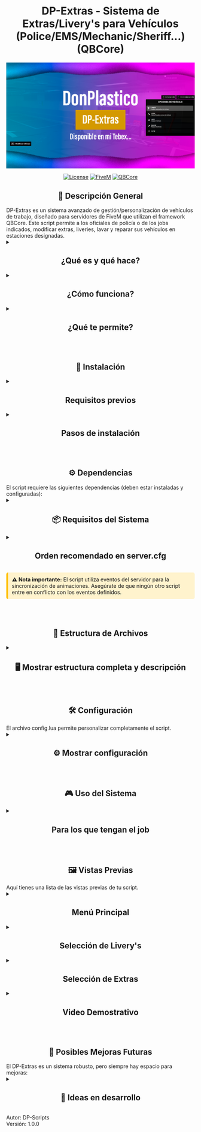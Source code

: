 <p align="center">
<h1 align="center">DP-Extras - Sistema de Extras/Livery's para Vehículos (Police/EMS/Mechanic/Sheriff...) (QBCore)</h1>

<img width="960" height="auto" align="center" alt="DP-Animations Logo" src="Images (Can Remove it if u want)/Miniaturas YT.png" />

</p>

<div align="center">

[![License](https://img.shields.io/badge/License-MIT-blue.svg)](https://opensource.org/licenses/MIT)
[![FiveM](https://img.shields.io/badge/FiveM-Script-important)](https://fivem.net/)
[![QBCore](https://img.shields.io/badge/QBCore-Framework-success)](<[https://qbcore-framework.github.io/qb-docs/](https://github.com/qbcore-framework)>)

</div>

<h2 align="center"> 📝 Descripción General</h2>
DP-Extras es un sistema avanzado de gestión/personalización de vehículos de trabajo, diseñado para servidores de FiveM que utilizan el framework QBCore. Este script permite a los oficiales de policía o de los jobs indicados, modificar extras, liveries, lavar y reparar sus vehículos en estaciones designadas.

<details>
<summary><h2 align="center">¿Qué es y qué hace?</h2></summary>
- Permite activar/desactivar extras de vehículos policiales.<br>
- Sistema para cambiar liveries y diseños de vehículos.<br>
- Opciones para lavar y reparar vehículos con progress bars.<br>
- Interfaz de menú intuitiva con QB-Menu.<br>
- Soporte para ambos sistemas de texto: DP-TextUI y qb-core.<br>

</details>
<details>
<summary><h2 align="center">¿Cómo funciona?</h2></summary>
- Los jugadores deben estar en un vehículo y tener el job "police" o el indicado/s en el config.lua.<br>
- Se accede al sistema mediante un marcador en la comisaría. (Ubicaciónes editables...)<br>
- Interfaz de menú con opciones para extras, liveries, lavado y reparación.<br>
- Progress bars visuales para todas las acciones.<br>
- Sincronización completa de cambios entre jugadores.<br>

</details>
<details>
<summary><h2 align="center">¿Qué te permite?</h2></summary>
✅ Gestión completa de extras de vehículos (activar/desactivar).<br>
✅ Cambio de liveries y diseños de vehículos.<br>
✅ Lavado y reparación de vehículos con animaciones.<br>
✅ Interfaz de menú moderna con QB-Menu.<br>
✅ Soporte configurable para DP-TextUI o qb-core text.<br>
✅ Tiempos configurables para todas las acciones.<br>
✅ Restricción por jobs/gangs/civil.<br>
✅ Marcador visuales.<br>

</details>
<br><br>
<h2 align="center"> 🚀 Instalación</h2>

<details>
<summary><h2 align="center">Requisitos previos</h2></summary>
- Servidor FiveM con QBCore instalado.<br>
- QB-Menu para la interfaz de menús.<br>
- Opcional: DP-TextUI para texto personalizado.<br>

</details>
<details>
<summary><h2 align="center">Pasos de instalación</h2></summary>
1. **Descargar el script** desde el repositorio oficial.<br>
2. **Colocar la carpeta** en tu servidor con el nombre exacto `DP-Extras`.<br>
   - ⚠️ El nombre debe ser exactamente este para evitar problemas.<br>
3. **Configurar** el archivo config.lua según tus necesidades.<br>

</details>
<br><br>
<h2 align="center"> ⚙️ Dependencias</h2>
El script requiere las siguientes dependencias (deben estar instaladas y configuradas):
<details>
<summary><h2 align="center"> 📦 Requisitos del Sistema</h2></summary>

| Recurso                                                                          | Descripción                   | Enlace                                                    |
| -------------------------------------------------------------------------------- | ----------------------------- | --------------------------------------------------------- |
| <img src="https://placehold.co/20x20/555555/FFFFFF?text=Q" alt="QB"> qb-core     | Framework principal           | [🔗 GitHub](https://github.com/qbcore-framework/qb-core)  |
| <img src="https://placehold.co/20x20/555555/FFFFFF?text=M" alt="Menu"> qb-menu   | Sistema de menús              | [🔗 GitHub](https://github.com/qbcore-framework/qb-menu)  |
| <img src="https://placehold.co/20x20/555555/FFFFFF?text=D" alt="DP"> DP-TextUI   | Texto personalizado (opcional)| [🔗 GitHub]()  |

<div style="margin-top: 15px; background-color: #f8f9fa; padding: 10px; border-radius: 5px; border-left: 4px solid #6c757d;">
<strong> 💡 Nota:</strong> DP-TextUI es opcional. Puedes usar el sistema de texto de qb-core cambiando Config.UseDPTextUI = false
</div>

</details>
<details>
<summary><h2 align="center">Orden recomendado en server.cfg</h2></summary>
```cfg.<br>
   ensure qb-core
   ensure qb-menu
   ensure DP-TextUI # Opcional
   ensure DP-Extras
  
</details>
<div class="alert alert-warning" style="background-color: #fff3cd; border-left: 5px solid #ffc107; padding: 10px; margin: 15px 0; border-radius: 5px;">
 <strong> ⚠️ Nota importante:</strong>
   El script utiliza eventos del servidor para la sincronización de animaciones. Asegúrate de que ningún otro script entre en conflicto con los eventos definidos.
</div>

</details>
<br><br>
<h2 align="center"> 📂 Estructura de Archivos</h2>

<details>
<summary><h2 align="center"> 🖥️ Mostrar estructura completa y descripción</h2></summary>

DP-Extras/<br>
├── 🔵 fxmanifest.lua<br>
├── 🔵 config.lua<br>
├── 🔵 client.lua<br>
└── 📖 README.md<br>

</div>

| Archivo                    | Función Principal                   | Dependencias      |
| -------------------------- | ----------------------------------- | ----------------- |
| **fxmanifest.lua**         | Configuración principal del recurso | qb-core, qb-menu, DP-TextUI |
| **config.lua**             | Configuración completa del script   | - |
| **client.lua**             | Lógica principal del cliente        | qb-core, qb-menu, DP-TextUI (Opcional) |

> ** 💡 Datos Técnicos:** Sistema optimizado con consumo mínimo de recursos (0.00-0.01ms) y máxima compatibilidad con QBCore.

</details>
<br><br>
<h2 align="center">🛠️ Configuración</h2>
El archivo config.lua permite personalizar completamente el script.

<details>
<summary><h2 align="center">⚙️ Mostrar configuración</h2></summary>

<img width="500" height="auto" alt="image" style="border-radius: 8px; box-shadow: 0 4px 8px rgba(0,0,0,0.1);" src="Images (Can Remove it if u want)/config.png" />

| Parámetro              | Descripción                                              | Valores                           |
| ---------------------- | -------------------------------------------------------- | --------------------------------- |
| Marker                 | Configuración del marcador visual                        | Tipo, tamaño, color, posición     |
| JobRequired            | Job que puede usar el sistema                            | "police" (configurable)           |
| UseDPTextUI	         | Elegir sistema de texto                                  | true = DP-TextUI, false = qb-core |
| ProgressTimes          | Tiempos de las progress bars                             | Milisegundos para cada acción     |
| Textos personalizables | Todos los textos traducibles y modificables              | Puedes traducirlos a tu gusto     |
| Iconos Font Awesome	 | Sistema de iconos completamente personalizable           | Puedes modificarlos a tu gusto    |
| Colores configurables	 | Paleta de colores editable para marcadores y UI          | Puedes modificarlos a tu gusto    |
| Tiempos ajustables	 | Cada acción tiene su tiempo configurable individualmente | Puedes modificarlos a tu gusto    |


</details>
<br><br>
<h2 align="center"> 🎮 Uso del Sistema</h2>

<details>
<summary><h2 align="center"> Para los que tengan el job</h2></summary>

1. **Ir a la comisaría** - Ubicación: vector3(422.14, -1022.70, 28.57)<br>
2. **Subirse a un vehículo policial**<br>
3. **Acercarse al marcador negro**<br>
4. **Presionar E para abrir el menú**<br>
4. **Seleccionar opción deseada:**<br>
🎨 Livery's: Cambiar diseños del vehículo<br>
⚙️ Extras: Activar/desactivar extras<br>
🧼 Lavar: Limpiar el vehículo<br>
🔧 Reparar: Reparar el vehículo<br>

</details>
<br><br>
<h2 align="center"> 🖼️ Vistas Previas</h2>
Aquí tienes una lista de las vistas previas de tu script.

<details>
<p align="center">
<summary><h2 align="center">Menú Principal</h2></summary>

<img width="959" height="auto" alt="image" style="border-radius: 8px; box-shadow: 0 4px 8px rgba(0,0,0,0.1);" src="Images (Can Remove it if u want)/Menú Principal.png" />

</p>
</details>
<details>
<p align="center">
<summary><h2 align="center">Selección de Livery's</h2></summary>

<img width="500" height="auto" alt="image" style="border-radius: 8px; box-shadow: 0 4px 8px rgba(0,0,0,0.1);" src="Images (Can Remove it if u want)/Selección de Livery&apos;s.png" />

</p>
</details>
<details>
<p align="center">
<summary><h2 align="center">Selección de Extras</h2></summary>

<img width="500" height="auto" alt="image" style="border-radius: 8px; box-shadow: 0 4px 8px rgba(0,0,0,0.1);" src="Images (Can Remove it if u want)/extras.png" />

</p>
</details>
<details>
<p align="center">
<summary><h2 align="center">Video Demostrativo</h2></summary>

<a href="">
<img width="959" height="auto" alt="Video Demostrativo" style="border-radius: 8px; box-shadow: 0 4px 8px rgba(0,0,0,0.1);" src="Images (Can Remove it if u want)/Miniaturas YT.png" />
</a>

</p>
</details>
<br><br>
<h2 align="center"> 🔮 Posibles Mejoras Futuras</h2>
El DP-Extras es un sistema robusto, pero siempre hay espacio para mejoras:

<details>
<summary><h2 align="center">🚧 Ideas en desarrollo</h2></summary>

| IDEA                               | EXPLICACIÓN                                                                                 |
| ---------------------------------- | ------------------------------------------------------------------------------------------- |
| **Múltiples ubicaciones**          | Añadir más estaciones de servicio en diferentes comisarías.                                 |
| **Sistema de permisos**            | Diferentes niveles de acceso según rango policial.                                          |
| **Costes económicos**              | Implementar costes por lavado/reparación usando dinero de sociedad                          |
| **Más vehículos**                  | Extender funcionalidad a otros jobs (mecánicos, EMS, etc.)                                  |
| **Animaciones personalizadas**     | Añadir animaciones durante las acciones de lavado/reparación                                |
| **Sistema de sonidos**             | Efectos de sonido durante las acciones                                                      |
| **Compatibilidad multi-framework** | Soporte para ESX y otros frameworks                                                         |

</details>

Autor: DP-Scripts<br>
Versión: 1.0.0